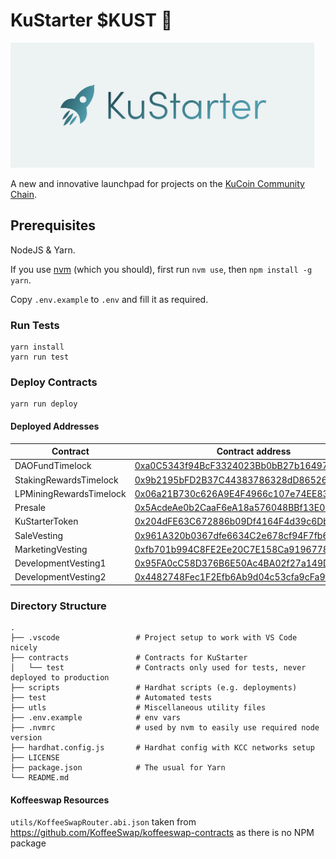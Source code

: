 # KuStarter $KUST 🚀
[<img src="logo.png" alt="KuStarter" height="200px">](http://kustarter.com)
  

A new and innovative launchpad for projects on the [KuCoin Community Chain](kcc.io).

## Prerequisites

NodeJS & Yarn.  

If you use [nvm](https://github.com/nvm-sh/nvm) (which you should), first run `nvm use`, then `npm install -g yarn`.  

Copy `.env.example` to `.env` and fill it as required.

### Run Tests

```
yarn install
yarn run test
```

### Deploy Contracts

```
yarn run deploy
```

#### Deployed Addresses

| Contract                   | Contract address |
|----------------------------|------------------|
| DAOFundTimelock            | [0xa0C5343f94BcF3324023Bb0bB27b164972d9fc0a](https://explorer.kcc.io/en/address/0xa0C5343f94BcF3324023Bb0bB27b164972d9fc0a) |
| StakingRewardsTimelock     | [0x9b2195bFD2B37C44383786328dD865264F56A022](https://explorer.kcc.io/en/address/0x9b2195bFD2B37C44383786328dD865264F56A022) |
| LPMiningRewardsTimelock    | [0x06a21B730c626A9E4F4966c107e74EE833Ac3C82](https://explorer.kcc.io/en/address/0x06a21B730c626A9E4F4966c107e74EE833Ac3C82) |
| Presale                    | [0x5AcdeAe0b2CaaF6eA18a576048BBf13E0d2C8819](https://explorer.kcc.io/en/address/0x5AcdeAe0b2CaaF6eA18a576048BBf13E0d2C8819) |
| KuStarterToken             | [0x204dFE63C672886b09Df4164F4d39c6Db87d10B1](https://explorer.kcc.io/en/address/0x204dFE63C672886b09Df4164F4d39c6Db87d10B1) |
| SaleVesting                | [0x961A320b0367dfe6634C2e678cf94F7fb6b3267B](https://explorer.kcc.io/en/address/0x961A320b0367dfe6634C2e678cf94F7fb6b3267B) |
| MarketingVesting           | [0xfb701b994C8FE2Ee20C7E158Ca9196778445051F](https://explorer.kcc.io/en/address/0xfb701b994C8FE2Ee20C7E158Ca9196778445051F) |
| DevelopmentVesting1        | [0x95FA0cC58D376B6E50Ac4BA02f27a149Da33aAEF](https://explorer.kcc.io/en/address/0x95FA0cC58D376B6E50Ac4BA02f27a149Da33aAEF) |
| DevelopmentVesting2        | [0x4482748Fec1F2Efb6Ab9d04c53cfa9cFa9f12Ffd](https://explorer.kcc.io/en/address/0x4482748Fec1F2Efb6Ab9d04c53cfa9cFa9f12Ffd) |


### Directory Structure

    .
    ├── .vscode                 # Project setup to work with VS Code nicely
    ├── contracts               # Contracts for KuStarter
    │   └── test                # Contracts only used for tests, never deployed to production
    ├── scripts                 # Hardhat scripts (e.g. deployments)
    ├── test                    # Automated tests
    ├── utls                    # Miscellaneous utility files
    ├── .env.example            # env vars
    ├── .nvmrc                  # used by nvm to easily use required node version
    ├── hardhat.config.js       # Hardhat config with KCC networks setup
    ├── LICENSE
    ├── package.json            # The usual for Yarn
    └── README.md

#### Koffeeswap Resources

`utils/KoffeeSwapRouter.abi.json` taken from https://github.com/KoffeeSwap/koffeeswap-contracts as there is no NPM package
